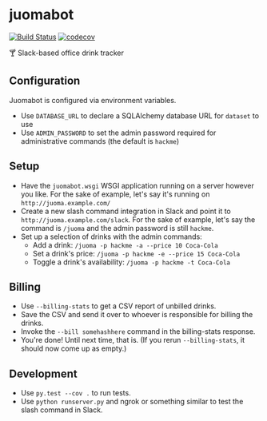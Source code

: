 juomabot
========

[![Build Status](https://travis-ci.org/andersinno/juomabot.svg?branch=master)](https://travis-ci.org/andersinno/juomabot)
[![codecov](https://codecov.io/gh/andersinno/juomabot/branch/master/graph/badge.svg)](https://codecov.io/gh/andersinno/juomabot)


:cocktail: Slack-based office drink tracker

Configuration
-------------

Juomabot is configured via environment variables.

* Use `DATABASE_URL` to declare a SQLAlchemy database URL for `dataset` to use
* Use `ADMIN_PASSWORD` to set the admin password required for administrative commands (the default is `hackme`)

Setup
-----

* Have the `juomabot.wsgi` WSGI application running on a server however you like.
  For the sake of example, let's say it's running on `http://juoma.example.com/`
* Create a new slash command integration in Slack and point it to `http://juoma.example.com/slack`.
  For the sake of example, let's say the command is `/juoma` and the admin password is still `hackme`.
* Set up a selection of drinks with the admin commands:
  * Add a drink: `/juoma -p hackme -a --price 10 Coca-Cola`
  * Set a drink's price: `/juoma -p hackme -e --price 15 Coca-Cola`
  * Toggle a drink's availability: `/juoma -p hackme -t Coca-Cola`
  
Billing
-------

* Use `--billing-stats` to get a CSV report of unbilled drinks.
* Save the CSV and send it over to whoever is responsible for billing the drinks.
* Invoke the `--bill somehashhere` command in the billing-stats response.
* You're done! Until next time, that is. (If you rerun `--billing-stats`, it should now come up as empty.)

Development
-----------

* Use `py.test --cov .` to run tests.
* Use `python runserver.py` and ngrok or something similar to test the slash command in Slack.
